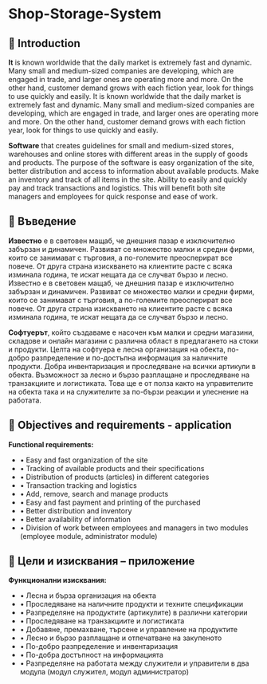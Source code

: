 # Shop-Storage-System

## :page_facing_up: Introduction
**It** is known worldwide that the daily market is extremely fast and dynamic. Many small and medium-sized companies are developing, which are engaged in trade, and larger ones are operating more and more. On the other hand, customer demand grows with each fiction year, look for things to use quickly and easily. It is known worldwide that the daily market is extremely fast and dynamic. Many small and medium-sized companies are developing, which are engaged in trade, and larger ones are operating more and more. On the other hand, customer demand grows with each fiction year, look for things to use quickly and easily.

**Software** that creates guidelines for small and medium-sized stores, warehouses and online stores with different areas in the supply of goods and products. The purpose of the software is easy organization of the site, better distribution and access to information about available products. Make an inventory and track of all items in the site. Ability to easily and quickly pay and track transactions and logistics. This will benefit both site managers and employees for quick response and ease of work.

## :page_facing_up: Въведение
**Известно** е в световен мащаб, че днешния пазар е изключително забързан и динамичен. Развиват се множество малки и средни фирми, които се занимават с търговия, а по-големите преосперират все повече. От друга страна изискването на клиентите расте с всяка изминала година, те искат нещата да се случват бързо и лесно. Известно е в световен мащаб, че днешния пазар е изключително забързан и динамичен. Развиват се множество малки и средни фирми, които се занимават с търговия, а по-големите преосперират все повече. От друга страна изискването на клиентите расте с всяка изминала година, те искат нещата да се случват бързо и лесно. 

**Софтуерът**, който създаваме е насочен към малки и средни магазини, складове и онлайн магазини с различна област в предлагането на стоки и продукти. Целта на софтуера е лесна организация на обекта, по-добро разпределение и по-достъпна информация за наличните продукти. Добра инвентаризация и проследяване на всички артикули в обекта. Възможност за лесно и бързо разплащане и проследяване на транзакциите и логистиката. Това ще е от полза както на управителите на обекта така и на служителите за по-бързи реакции и улеснение на работата.



## :pushpin: Objectives and requirements - application
**Functional requirements:**
* • Easy and fast organization of the site
* • Tracking of available products and their specifications
* • Distribution of products (articles) in different categories
* • Transaction tracking and logistics
* • Add, remove, search and manage products
* • Easy and fast payment and printing of the purchased
* • Better distribution and inventory
* • Better availability of information
* • Division of work between employees and managers in two modules (employee module, administrator module)

## :pushpin: Цели и изисквания – приложение
**Функционални изисквания:**
* •	Лесна и бърза организация на обекта
* •	Проследяване на наличните продукти и техните спецификации
* •	Разпределяне на продуктите (артикулите) в различни категории
* •	Проследяване на транзакциите и логистиката
* •	Добавяне, премахване, търсене и управление на продуктите
* •	Лесно и бързо разплащане и отпечатване на закупеното
* •	По-добро разпределение и инвентаризация
* •	По-добра достъпност на информацията
* •	Разпределяне на работата между служители и управители в два модула (модул служител, модул администратор)
